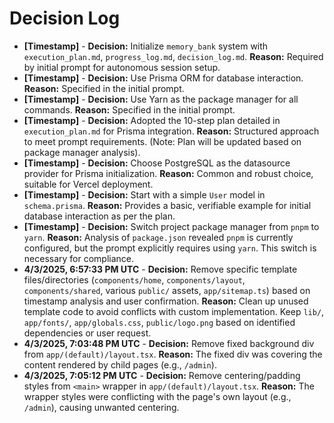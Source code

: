 # Decision Log

*   **[Timestamp]** - **Decision:** Initialize `memory_bank` system with `execution_plan.md`, `progress_log.md`, `decision_log.md`. **Reason:** Required by initial prompt for autonomous session setup.
*   **[Timestamp]** - **Decision:** Use Prisma ORM for database interaction. **Reason:** Specified in the initial prompt.
*   **[Timestamp]** - **Decision:** Use Yarn as the package manager for all commands. **Reason:** Specified in the initial prompt.
*   **[Timestamp]** - **Decision:** Adopted the 10-step plan detailed in `execution_plan.md` for Prisma integration. **Reason:** Structured approach to meet prompt requirements. (Note: Plan will be updated based on package manager analysis).
*   **[Timestamp]** - **Decision:** Choose PostgreSQL as the datasource provider for Prisma initialization. **Reason:** Common and robust choice, suitable for Vercel deployment.
*   **[Timestamp]** - **Decision:** Start with a simple `User` model in `schema.prisma`. **Reason:** Provides a basic, verifiable example for initial database interaction as per the plan.
*   **[Timestamp]** - **Decision:** Switch project package manager from `pnpm` to `yarn`. **Reason:** Analysis of `package.json` revealed `pnpm` is currently configured, but the prompt explicitly requires using `yarn`. This switch is necessary for compliance.
*   **4/3/2025, 6:57:33 PM UTC** - **Decision:** Remove specific template files/directories (`components/home`, `components/layout`, `components/shared`, various `public/` assets, `app/sitemap.ts`) based on timestamp analysis and user confirmation. **Reason:** Clean up unused template code to avoid conflicts with custom implementation. Keep `lib/`, `app/fonts/`, `app/globals.css`, `public/logo.png` based on identified dependencies or user request.
*   **4/3/2025, 7:03:48 PM UTC** - **Decision:** Remove fixed background div from `app/(default)/layout.tsx`. **Reason:** The fixed div was covering the content rendered by child pages (e.g., `/admin`).
*   **4/3/2025, 7:05:12 PM UTC** - **Decision:** Remove centering/padding styles from `<main>` wrapper in `app/(default)/layout.tsx`. **Reason:** The wrapper styles were conflicting with the page's own layout (e.g., `/admin`), causing unwanted centering.